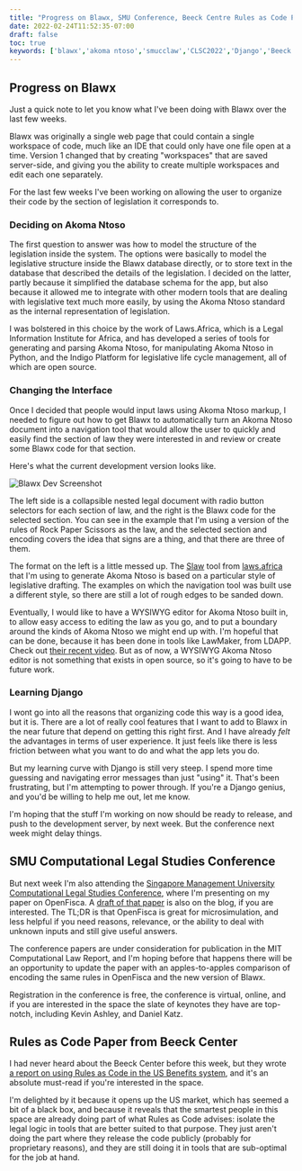```yaml
---
title: "Progress on Blawx, SMU Conference, Beeck Centre Rules as Code Paper"
date: 2022-02-24T11:52:35-07:00
draft: false
toc: true
keywords: ['blawx','akoma ntoso','smucclaw','CLSC2022','Django','Beeck Center']
---
```


## Progress on Blawx

Just a quick note to let you know what I've been doing with Blawx over the last few weeks.

Blawx was originally a single web page that could contain a single workspace of code, much
like an IDE that could only have one file open at a time. Version 1 changed that by creating
"workspaces" that are saved server-side, and giving you the ability to create multiple
workspaces and edit each one separately.

For the last few weeks I've been working on allowing the user to  organize their code by
the section of legislation it corresponds to.

### Deciding on Akoma Ntoso

The first question to answer was how to model the structure of the legislation inside the
system. The options were basically to model the legislative structure inside the Blawx
database directly, or to store text in the database that described the details of the legislation.
I decided on the latter, partly because it simplified the database schema for the app, but
also because it allowed me to integrate with other modern tools that are dealing with
legislative text much more easily, by using the Akoma Ntoso standard as the internal
representation of legislation.

I was bolstered in this choice by the work of Laws.Africa, which is a Legal Information Institute
for Africa, and has developed a series of tools for generating and parsing Akoma Ntoso, for manipulating
Akoma Ntoso in Python, and the Indigo Platform for legislative life cycle management, all of which
are open source.

### Changing the Interface

Once I decided that people would input laws using Akoma Ntoso markup, I needed to figure out how to
get Blawx to automatically turn an Akoma Ntoso document into a navigation tool that would allow
the user to quickly and easily find the section of law they were interested in and review or create
some Blawx code for that section.

Here's what the current development version looks like.

![Blawx Dev Screenshot](/blawx_legal_doc_preview.png)

The left side is a collapsible nested legal document with radio button selectors for each section of law,
and the right is the Blawx code for the selected section. You can see in the example that I'm using a
version of the rules of Rock Paper Scissors as the law, and the selected section and encoding covers the
idea that signs are a thing, and that there are three of them.

The format on the left is a little messed up. The [Slaw](https://github.com/laws-africa/slaw) tool from [laws.africa](https://github.com/laws-africa/) that I'm using to
generate Akoma Ntoso is based on a particular style of legislative drafting. The
examples on which the navigation tool was built use a different style, so there are still a lot of rough edges to be 
sanded down.

Eventually, I would like to have a WYSIWYG editor for Akoma Ntoso built in, to allow easy access to editing
the law as you go, and to put a boundary around the kinds of Akoma Ntoso we might end up with. I'm hopeful that can be done, because it has been done in tools like LawMaker, from
LDAPP. Check out [their recent video](https://youtu.be/WBmwiHY4Q-Q). But as of now, 
a WYSIWYG Akoma Ntoso editor is not something that exists in open source, so it's going to have to be future work.

### Learning Django

I wont go into all the reasons that organizing code this way is a good idea, but it is. There are a lot of
really cool features that I want to add to Blawx in the near future that depend on getting this right first.
And I have already _felt_ the advantages in terms of user experience. It just feels like there is less
friction between what you want to do and what the app lets you do.

But my learning curve with Django is still very steep. I spend more time guessing and navigating error messages than
just "using" it. That's been frustrating, but I'm attempting to power through. If you're a Django genius,
and you'd be willing to help me out, let me know.

I'm hoping that the stuff I'm working on now should be ready to release, and push to the development server,
by next week. But the conference next week might delay things.

## SMU Computational Legal Studies Conference

But next week I'm also attending the 
[Singapore Management University Computational Legal Studies Conference](https://cclaw.smu.edu.sg/events/computational-legal-studies-2022), where I'm presenting on my paper on OpenFisca.
A [draft of that paper](https://jasonmorrissc.github.io/post/2022-03-02_openfisca_expert_systems/) is
also on the blog, if you are interested. The TL;DR is that OpenFisca is
great for microsimulation, and less helpful if you need reasons, relevance, or the ability to deal with unknown
inputs and still give useful answers.

The conference papers are under consideration for publication in the MIT Computational Law Report, and I'm
hoping before that happens there will be an opportunity to update the paper with an apples-to-apples comparison
of encoding the same rules in OpenFisca and the new version of Blawx.

Registration in the conference is free, the conference is virtual, online, and if you are interested in the space
the slate of keynotes they have are top-notch, including Kevin Ashley, and Daniel Katz.



## Rules as Code Paper from Beeck Center

I had never heard about the Beeck Center before this week, but they wrote [a report on using Rules as Code
in the US Benefits system](https://beeckcenter.georgetown.edu/report/benefit-eligibility-rules-as-code/), and it's an absolute must-read if you're interested in the space.

I'm delighted by it because it opens up the US market, which has seemed a bit of a black box, and because it
reveals that the smartest people in this space are already doing part of what Rules as Code advises: isolate the
legal logic in tools that are better suited to that purpose.  They just aren't doing the part where they
release the code publicly (probably for proprietary reasons), and they are still doing it in tools that are
sub-optimal for the job at hand.

